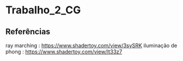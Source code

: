 # Trabalho_2_CG

## Referências
ray marching : https://www.shadertoy.com/view/3sySRK
iluminação de phong : https://www.shadertoy.com/view/lt33z7
